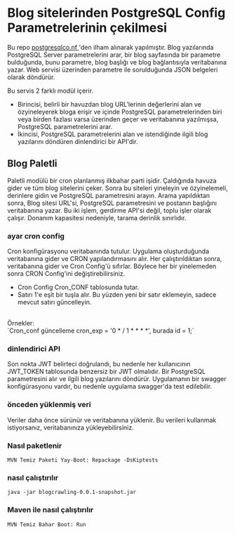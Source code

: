 # Blog sitelerinden PostgreSQL Config Parametrelerinin çekilmesi

Bu repo [postgresqlco.nf ](https://postgresqlco.nf/doc/en/param/)'den ilham alınarak yapılmıştır. Blog yazılarında PostgreSQL Server parametrelerini arar, bir blog sayfasında bir parametre bulduğunda, bunu parametre, blog başlığı ve blog bağlantısıyla veritabanına yazar. Web servisi üzerinden parametre ile sorulduğunda JSON belgeleri olarak döndürür.

Bu servis 2 farklı modül içerir.
* Birincisi, belirli bir havuzdan blog URL'lerinin değerlerini alan ve özyineleyerek bloga erişir ve içinde PostgreSQL parametrelerinden biri veya birden fazlası varsa   üzerinden geçer ve veritabanına yazılmışsa, PostgreSQL parametrelerini arar.
* İkincisi, PostgreSQL parametrelerini alan ve istendiğinde ilgili blog yazılarını döndüren dinlendirici bir API'dir.

## Blog Paletli
Paletli modülü bir cron planlanmış ilkbahar parti işidir. Çaldığında havuza gider ve tüm blog sitelerini çeker. Sonra bu siteleri yineleyin ve özyinelemeli, derinlere gidin ve PostgreSQL parametresini arayın. Arama yapıldıktan sonra, Blog sitesi URL'si, PostgreSQL parametresini ve postanın başlığını veritabanına yazar. Bu iki işlem, gerdirme API'si değil, toplu işler olarak çalışır. Donanım kapasitesi nedeniyle, tarama derinlik sınırlıdır.

### ayar cron config

Cron konfigürasyonu veritabanında tutulur. Uygulama oluşturduğunda veritabanına gider ve CRON yapılandırmasını alır. Her çalıştırıldıktan sonra, veritabanına gider ve Cron Config'ü sıfırlar. Böylece her bir yinelemeden sonra CRON Config'ini değiştirebilirsiniz.

* Cron Config Cron_CONF tablosunda tutar.
* Satırı 1'e eşit bir tuşla alır. Bu yüzden yeni bir satır eklemeyin, sadece mevcut satırı güncelleyin.
<br />
Örnekler:
<br />
`Cron_conf güncelleme cron_exp = '0 * / 1 * * * *', burada id = 1;`

### dinlendirici API
Son nokta JWT belirteci doğrulandı, bu nedenle her kullanıcının JWT_TOKEN tablosunda benzersiz bir JWT olmalıdır. Bir PostgreSQL parametresini alır ve ilgili blog yazılarını döndürür. Uygulamanın bir swagger konfigürasyonu vardır, bu nedenle uygulama swagger'da test edilebilir.

### önceden yüklenmiş veri
Veriler daha önce sürünür ve veritabanına yüklenir. Bu verileri kullanmak istiyorsanız, veritabanınıza yükleyebilirsiniz.

### Nasıl paketlenir
`MVN Temiz Paketi Yay-Boot: Repackage -DsKiptests`

### nasıl çalıştırılır
`java -jar blogcrawling-0.0.1-snapshot.jar`

### Maven ile nasıl çalıştırılır
`MVN Temiz Bahar Boot: Run`
